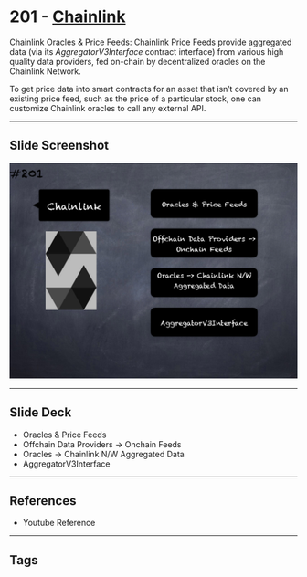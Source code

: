 # 201 - [Chainlink](Chainlink.md)
Chainlink Oracles & Price Feeds: Chainlink Price Feeds provide aggregated data (via its _AggregatorV3Interface_ contract interface) from various high quality data providers, fed on-chain by decentralized oracles on the Chainlink Network. 

To get price data into smart contracts for an asset that isn’t covered by an existing price feed, such as the price of a particular stock, one can customize Chainlink oracles to call any external API.

___
## Slide Screenshot
![201.png](../images/solidity201/201.png)
___
## Slide Deck
- Oracles & Price Feeds
- Offchain Data Providers -> Onchain Feeds
- Oracles -> Chainlink N/W Aggregated Data
- AggregatorV3Interface
___
## References
- Youtube Reference
___
## Tags